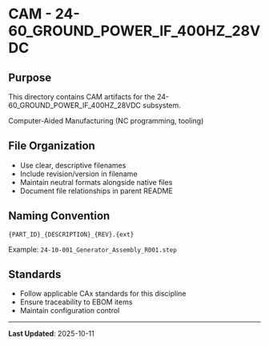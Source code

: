 # CAM - 24-60_GROUND_POWER_IF_400HZ_28VDC

## Purpose

This directory contains CAM artifacts for the 24-60_GROUND_POWER_IF_400HZ_28VDC subsystem.

Computer-Aided Manufacturing (NC programming, tooling)

## File Organization

- Use clear, descriptive filenames
- Include revision/version in filename
- Maintain neutral formats alongside native files
- Document file relationships in parent README

## Naming Convention

```
{PART_ID}_{DESCRIPTION}_{REV}.{ext}
```

Example: `24-10-001_Generator_Assembly_R001.step`

## Standards

- Follow applicable CAx standards for this discipline
- Ensure traceability to EBOM items
- Maintain configuration control

---

**Last Updated**: 2025-10-11
